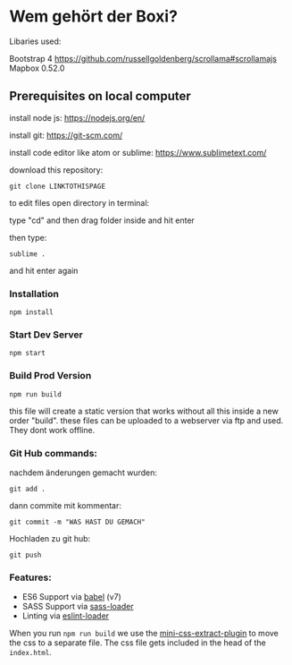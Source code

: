 # Wem gehört der Boxi?

Libaries used:

Bootstrap 4
https://github.com/russellgoldenberg/scrollama#scrollamajs
Mapbox 0.52.0



## Prerequisites on local computer

install node js:
https://nodejs.org/en/

install git:
https://git-scm.com/

install code editor like atom or sublime:
https://www.sublimetext.com/

download this repository:

```
git clone LINKTOTHISPAGE
```

to edit files open directory in terminal:

type "cd" and then drag folder inside and hit enter

then type:
```
sublime .
```

and hit enter again


### Installation

```
npm install
```

### Start Dev Server

```
npm start
```

### Build Prod Version

```
npm run build
```

this file will create a static version that works without all this inside a new order "build".
these files can be uploaded to a webserver via ftp and used.
They dont work offline.

### Git Hub commands:

nachdem änderungen gemacht wurden:

```
git add .
```
dann commite mit kommentar:

```
git commit -m "WAS HAST DU GEMACH"
```

Hochladen zu git hub:
```
git push
```

### Features:

* ES6 Support via [babel](https://babeljs.io/) (v7)
* SASS Support via [sass-loader](https://github.com/jtangelder/sass-loader)
* Linting via [eslint-loader](https://github.com/MoOx/eslint-loader)

When you run `npm run build` we use the [mini-css-extract-plugin](https://github.com/webpack-contrib/mini-css-extract-plugin) to move the css to a separate file. The css file gets included in the head of the `index.html`.
